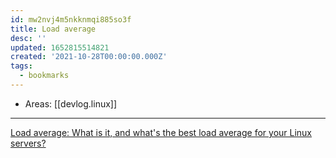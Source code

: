 ```yaml
---
id: mw2nvj4m5nkknmqi885so3f
title: Load average
desc: ''
updated: 1652815514821
created: '2021-10-28T00:00:00.000Z'
tags:
  - bookmarks
---
```


- Areas: [[devlog.linux]]

---

[Load average: What is it, and what's the best load average for your Linux servers?](https://www.site24x7.com/blog/load-average-what-is-it-and-whats-the-best-load-average-for-your-linux-servers)
